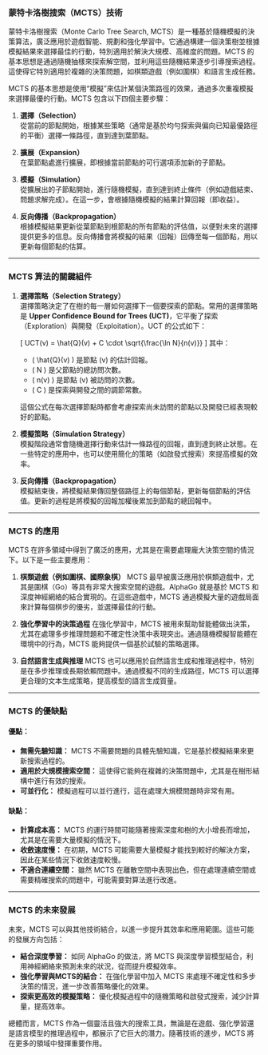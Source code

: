 ### **蒙特卡洛樹搜索（MCTS）技術**

蒙特卡洛樹搜索（Monte Carlo Tree Search, MCTS）是一種基於隨機模擬的決策算法，廣泛應用於遊戲智能、規劃和強化學習中。它通過構建一個決策樹並根據模擬結果來選擇最佳的行動，特別適用於解決大規模、高維度的問題。MCTS 的基本思想是通過隨機抽樣來探索解空間，並利用這些隨機結果逐步引導搜索過程。這使得它特別適用於複雜的決策問題，如棋類遊戲（例如圍棋）和語言生成任務。

MCTS 的基本思想是使用“模擬”來估計某個決策路徑的效果，通過多次重複模擬來選擇最優的行動。MCTS 包含以下四個主要步驟：

1. **選擇（Selection）**  
   從當前的節點開始，根據某些策略（通常是基於均勻探索與偏向已知最優路徑的平衡）選擇一條路徑，直到達到葉節點。

2. **擴展（Expansion）**  
   在葉節點處進行擴展，即根據當前節點的可行選項添加新的子節點。

3. **模擬（Simulation）**  
   從擴展出的子節點開始，進行隨機模擬，直到達到終止條件（例如遊戲結束、問題求解完成）。在這一步，會根據隨機模擬的結果計算回報（即收益）。

4. **反向傳播（Backpropagation）**  
   根據模擬結果更新從葉節點到根節點的所有節點的評估值，以便對未來的選擇提供更多的信息。反向傳播會將模擬的結果（回報）回傳至每一個節點，用以更新每個節點的估算。

---

### **MCTS 算法的關鍵組件**

1. **選擇策略（Selection Strategy）**  
   選擇策略決定了在樹的每一層如何選擇下一個要探索的節點。常用的選擇策略是 **Upper Confidence Bound for Trees (UCT)**，它平衡了探索（Exploration）與開發（Exploitation）。UCT 的公式如下：
   
   \[
   UCT(v) = \hat{Q}(v) + C \cdot \sqrt{\frac{\ln N}{n(v)}}
   \]
   其中：
   - \( \hat{Q}(v) \) 是節點 \(v\) 的估計回報。
   - \( N \) 是父節點的總訪問次數。
   - \( n(v) \) 是節點 \(v\) 被訪問的次數。
   - \( C \) 是探索與開發之間的調節常數。

   這個公式在每次選擇節點時都會考慮探索尚未訪問的節點以及開發已經表現較好的節點。

2. **模擬策略（Simulation Strategy）**  
   模擬階段通常會隨機選擇行動來估計一條路徑的回報，直到達到終止狀態。在一些特定的應用中，也可以使用簡化的策略（如啟發式搜索）來提高模擬的效率。

3. **反向傳播（Backpropagation）**  
   模擬結束後，將模擬結果傳回整個路徑上的每個節點，更新每個節點的評估值。更新的過程是將模擬的回報加權後累加到節點的總回報中。

---

### **MCTS 的應用**

MCTS 在許多領域中得到了廣泛的應用，尤其是在需要處理龐大決策空間的情況下。以下是一些主要應用：

1. **棋類遊戲（例如圍棋、國際象棋）**
   MCTS 最早被廣泛應用於棋類遊戲中，尤其是圍棋（Go）等具有非常大搜索空間的遊戲。AlphaGo 就是基於 MCTS 和深度神經網絡的結合實現的。在這些遊戲中，MCTS 通過模擬大量的遊戲局面來計算每個棋步的優劣，並選擇最佳的行動。

2. **強化學習中的決策過程**
   在強化學習中，MCTS 被用來幫助智能體做出決策，尤其在處理多步推理問題和不確定性決策中表現突出。通過隨機模擬智能體在環境中的行為，MCTS 能夠提供一個基於試驗的策略選擇。

3. **自然語言生成與推理**
   MCTS 也可以應用於自然語言生成和推理過程中，特別是在多步推理或長期依賴問題中。通過模擬不同的生成路徑，MCTS 可以選擇更合理的文本生成策略，提高模型的語言生成質量。

---

### **MCTS 的優缺點**

#### **優點：**
- **無需先驗知識：** MCTS 不需要問題的具體先驗知識，它是基於模擬結果來更新搜索過程的。
- **適用於大規模搜索空間：** 這使得它能夠在複雜的決策問題中，尤其是在樹形結構中進行有效的搜索。
- **可並行化：** 模擬過程可以並行進行，這在處理大規模問題時非常有用。

#### **缺點：**
- **計算成本高：** MCTS 的運行時間可能隨著搜索深度和樹的大小增長而增加，尤其是在需要大量模擬的情況下。
- **收斂速度慢：** 在初期，MCTS 可能需要大量模擬才能找到較好的解決方案，因此在某些情況下收斂速度較慢。
- **不適合連續空間：** 雖然 MCTS 在離散空間中表現出色，但在處理連續空間或需要精確搜索的問題中，可能需要對算法進行改進。

---

### **MCTS 的未來發展**

未來，MCTS 可以與其他技術結合，以進一步提升其效率和應用範圍。這些可能的發展方向包括：
- **結合深度學習：** 如同 AlphaGo 的做法，將 MCTS 與深度學習模型結合，利用神經網絡來預測未來的狀況，從而提升模擬效率。
- **強化學習與MCTS的結合：** 在強化學習中加入 MCTS 來處理不確定性和多步決策的情況，進一步改善策略優化的效果。
- **探索更高效的模擬策略：** 優化模擬過程中的隨機策略和啟發式搜索，減少計算量，提高效率。

總體而言，MCTS 作為一個靈活且強大的搜索工具，無論是在遊戲、強化學習還是語言模型的推理過程中，都展示了它巨大的潛力。隨著技術的進步，MCTS 將在更多的領域中發揮重要作用。